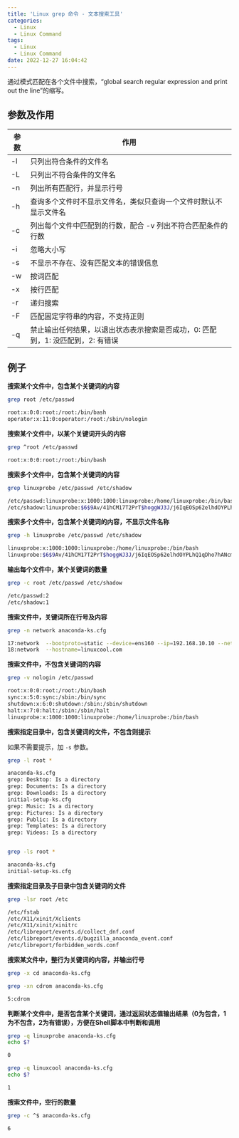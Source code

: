 ```yaml
---
title: 'Linux grep 命令 - 文本搜索工具'
categories:
  - Linux
  - Linux Command
tags:
  - Linux
  - Linux Command
date: 2022-12-27 16:04:42
---
```




通过模式匹配在各个文件中搜索，“global search regular expression and print out the line”的缩写。



## 参数及作用

| 参数 | 作用                                                         |
| ---- | ------------------------------------------------------------ |
| -l   | 只列出符合条件的文件名                                       |
| -L   | 只列出不符合条件的文件名                                     |
| -n   | 列出所有匹配行，并显示行号                                   |
| -h   | 查询多个文件时不显示文件名，类似只查询一个文件时默认不显示文件名 |
| -c   | 列出每个文件中匹配到的行数，配合 -v 列出不符合匹配条件的行数 |
| -i   | 忽略大小写                                                   |
| -s   | 不显示不存在、没有匹配文本的错误信息                         |
| -w   | 按词匹配                                                     |
| -x   | 按行匹配                                                     |
| -r   | 递归搜索                                                     |
| -F   | 匹配固定字符串的内容，不支持正则                             |
| -q   | 禁止输出任何结果，以退出状态表示搜索是否成功，0: 匹配到，1: 没匹配到，2: 有错误 |



## 例子

**搜索某个文件中，包含某个关键词的内容**

```sh
grep root /etc/passwd

root:x:0:0:root:/root:/bin/bash
operator:x:11:0:operator:/root:/sbin/nologin
```

**搜索某个文件中，以某个关键词开头的内容**

```sh
grep ^root /etc/passwd

root:x:0:0:root:/root:/bin/bash
```

**搜索多个文件中，包含某个关键词的内容**

```sh
grep linuxprobe /etc/passwd /etc/shadow

/etc/passwd:linuxprobe:x:1000:1000:linuxprobe:/home/linuxprobe:/bin/bash
/etc/shadow:linuxprobe:$6$9Av/41hCM17T2PrT$hoggWJ3J/j6IqEOSp62elhdOYPLhQ1qDho7hANcm5fQkPCQdib8KCWGdvxbRvDmqyOarKpWGxd8NAmp3j2Ln00::0:99999:7:::
```

**搜索多个文件中，包含某个关键词的内容，不显示文件名称**

```sh
grep -h linuxprobe /etc/passwd /etc/shadow

linuxprobe:x:1000:1000:linuxprobe:/home/linuxprobe:/bin/bash
linuxprobe:$6$9Av/41hCM17T2PrT$hoggWJ3J/j6IqEOSp62elhdOYPLhQ1qDho7hANcm5fQkPCQdib8KCWGdvxbRvDmqyOarKpWGxd8NAmp3j2Ln00::0:99999:7:::
```

**输出每个文件中，某个关键词的数量**

```sh
grep -c root /etc/passwd /etc/shadow

/etc/passwd:2
/etc/shadow:1
```

**搜索文件中，关键词所在行号及内容**

```sh
grep -n network anaconda-ks.cfg 

17:network  --bootproto=static --device=ens160 --ip=192.168.10.10 --netmask=255.255.255.0 --onboot=off --ipv6=auto --activate
18:network  --hostname=linuxcool.com
```

**搜索文件中，不包含关键词的内容**

```sh
grep -v nologin /etc/passwd

root:x:0:0:root:/root:/bin/bash
sync:x:5:0:sync:/sbin:/bin/sync
shutdown:x:6:0:shutdown:/sbin:/sbin/shutdown
halt:x:7:0:halt:/sbin:/sbin/halt
linuxprobe:x:1000:1000:linuxprobe:/home/linuxprobe:/bin/bash
```

**搜索指定目录中，包含关键词的文件，不包含则提示**

如果不需要提示，加 `-s` 参数。

```sh
grep -l root *

anaconda-ks.cfg
grep: Desktop: Is a directory
grep: Documents: Is a directory
grep: Downloads: Is a directory
initial-setup-ks.cfg
grep: Music: Is a directory
grep: Pictures: Is a directory
grep: Public: Is a directory
grep: Templates: Is a directory
grep: Videos: Is a directory


grep -ls root *

anaconda-ks.cfg
initial-setup-ks.cfg
```

**搜索指定目录及子目录中包含关键词的文件**

```sh
grep -lsr root /etc

/etc/fstab
/etc/X11/xinit/Xclients
/etc/X11/xinit/xinitrc
/etc/libreport/events.d/collect_dnf.conf
/etc/libreport/events.d/bugzilla_anaconda_event.conf
/etc/libreport/forbidden_words.conf
```

**搜索某文件中，整行为关键词的内容，并输出行号**

```sh
grep -x cd anaconda-ks.cfg

grep -xn cdrom anaconda-ks.cfg

5:cdrom
```

**判断某个文件中，是否包含某个关键词，通过返回状态值输出结果（0为包含，1为不包含，2为有错误），方便在Shell脚本中判断和调用**

```sh
grep -q linuxprobe anaconda-ks.cfg
echo $?

0

grep -q linuxcool anaconda-ks.cfg 
echo $?

1
```

**搜索文件中，空行的数量**

```sh
grep -c ^$ anaconda-ks.cfg 

6
```

